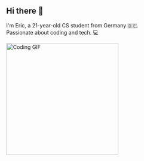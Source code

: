 ## Hi there 👋
I'm Eric, a 21-year-old CS student from Germany 🇩🇪.<br>
Passionate about coding and tech. 💻<br>

<img src="http://media.giphy.com/media/yYSSBtDgbbRzq/giphy.gif" alt="Coding GIF" width="300"/>

